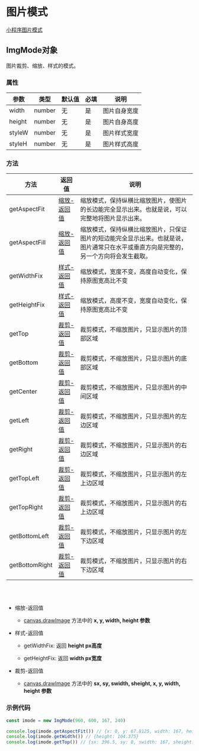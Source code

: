 # 图片模式
[小程序图片模式](https://developers.weixin.qq.com/miniprogram/dev/component/image.html)

## ImgMode对象
图片裁剪、缩放、样式的模式。

### 属性
参数   | 类型   | 默认值 | 必填| 说明
---    | ---   | ---    | --- | ---
width  | number | 无 | 是 | 图片自身宽度
height | number | 无 | 是 | 图片自身高度
styleW | number | 无 | 是 | 图片样式宽度
styleH | number | 无 | 是 | 图片样式高度

### 方法

方法 | 返回值 | 说明
---  | ---  | ---
getAspectFit | [缩放-返回值](#scale) | 缩放模式，保持纵横比缩放图片，使图片的长边能完全显示出来。也就是说，可以完整地将图片显示出来。
getAspectFill | [缩放-返回值](#scale) |	缩放模式，保持纵横比缩放图片，只保证图片的短边能完全显示出来。也就是说，图片通常只在水平或垂直方向是完整的，另一个方向将会发生截取。
getWidthFix | [样式-返回值](#style) | 缩放模式，宽度不变，高度自动变化，保持原图宽高比不变
getHeightFix | [样式-返回值](#style) | 缩放模式，高度不变，宽度自动变化，保持原图宽高比不变
getTop | [裁剪-返回值](#draw) | 裁剪模式，不缩放图片，只显示图片的顶部区域
getBottom | [裁剪-返回值](#draw) | 裁剪模式，不缩放图片，只显示图片的底部区域
getCenter | [裁剪-返回值](#draw) | 裁剪模式，不缩放图片，只显示图片的中间区域
getLeft | [裁剪-返回值](#draw) | 裁剪模式，不缩放图片，只显示图片的左边区域
getRight | [裁剪-返回值](#draw) | 	裁剪模式，不缩放图片，只显示图片的右边区域
getTopLeft | [裁剪-返回值](#draw) | 	裁剪模式，不缩放图片，只显示图片的左上边区域
getTopRight | [裁剪-返回值](#draw) | 	裁剪模式，不缩放图片，只显示图片的右上边区域
getBottomLeft | [裁剪-返回值](#draw) | 裁剪模式，不缩放图片，只显示图片的左下边区域
getBottomRight | [裁剪-返回值](#draw) | 裁剪模式，不缩放图片，只显示图片的右下边区域

<br>
<br>

- <span id='scale'>缩放-返回值</span>
  - [canvas.drawImage](https://www.w3school.com.cn/tags/canvas_drawimage.asp) 方法中的 **x, y, width, height 参数**

- <span id='style'>样式-返回值</span>
  - getWidthFix: 返回 **height px高度**

  - getHeightFix: 返回 **width px宽度**

- <span id='draw'>裁剪-返回值</span>
  - [canvas.drawImage](https://www.w3school.com.cn/tags/canvas_drawimage.asp) 方法中的 **sx, sy, swidth, sheight, x, y, width, height 参数**

### 示例代码
```javascript
const imode = new ImgMode(960, 600, 167, 240)

console.log(imode.getAspectFit()) // {x: 0, y: 67.8125, width: 167, height: 104.375}
console.log(imode.getWidth()) // {height: 104.375}
console.log(imode.getTop()) // {sx: 396.5, sy: 0, swidth: 167, sheight: 240, x: 0, y: 0, widht: 167, height: 240}
```